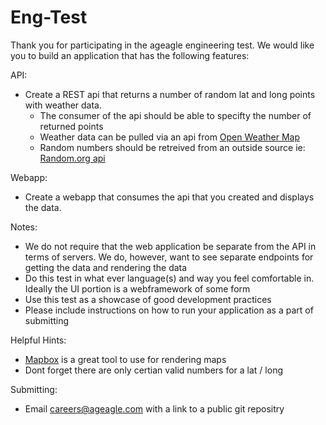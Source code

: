 # Eng-Test

Thank you for participating in the ageagle engineering test. We would like you to build an application that has the following features:

API: 

* Create a REST api that returns a number of random lat and long points with weather data. 
	* The consumer of the api should be able to specifty the number of returned points
	* Weather data can be pulled via an api from [Open Weather Map](https://openweathermap.org/current) 
	* Random numbers should be retreived from an outside source ie: [Random.org api](https://www.random.org/clients/http/)

Webapp: 

* Create a webapp that consumes the api that you created and displays the data.

Notes:

* We do not require that the web application be separate from the API in terms of servers. We do, however, want to see separate endpoints for getting the data and rendering the data
* Do this test in what ever language(s) and way you feel comfortable in. Ideally the UI portion is a webframework of some form
* Use this test as a showcase of good development practices
* Please include instructions on how to run your application as a part of submitting

Helpful Hints:

* [Mapbox](https://docs.mapbox.com/mapbox-gl-js/overview/) is a great tool to use  for rendering maps
* Dont forget there are only certian valid numbers for a lat / long 

Submitting:

* Email careers@ageagle.com with a link to a public git repositry

